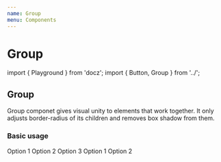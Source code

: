 ```yaml
---
name: Group
menu: Components
---
```


# Group

import { Playground } from 'docz'; import { Button, Group } from '../';

## Group

Group componet gives visual unity to elements that work together. It only adjusts border-radius of its children and removes box shadow from them.

### Basic usage

Option 1 Option 2 Option 3 Option 1 Option 2

